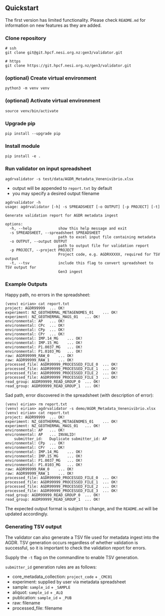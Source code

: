 ## Quickstart

The first version has limited functionality. 
Please check `README.md` for information on new features as 
they are added.

### Clone repository

```
# ssh
git clone git@git.hpcf.nesi.org.nz:gen3/validator.git

# https
git clone https://git.hpcf.nesi.org.nz/gen3/validator.git
```

### (optional) Create virtual environment

`python3 -m venv venv`

### (optional) Activate virtual environment

`source venv/bin/activate`

### Upgrade pip

`pip install --upgrade pip`

### Install module

`pip install -e .`

### Run validator on input spreadsheet

`agdrvalidator -s test/data/AGDR_Metadata_Venenivibrio.xlsx`

- output will be appended to `report.txt` by default
- you may specify a desired output filename

```
agdrvalidator -h
usage: agdrvalidator [-h] -s SPREADSHEET [-o OUTPUT] [-p PROJECT] [-t]

Generate validation report for AGDR metadata ingest

options:
  -h, --help            show this help message and exit
  -s SPREADSHEET, --spreadsheet SPREADSHEET
                        path to excel input file containing metadata
  -o OUTPUT, --output OUTPUT
                        path to output file for validation report
  -p PROJECT, --project PROJECT
                        Project code, e.g. AGDRXXXXX, required for TSV output
  -t, --tsv             include this flag to convert spreadsheet to TSV output for
                        Gen3 ingest
```

### Example Outputs

Happy path, no errors in the spreadsheet:
```(venv) eirian> agdrvalidator -s demo/AGDR_Metadata_Venenivibrio.xlsx
(venv) eirian> cat report.txt
project: AGDR99999 	... OK!
experiment: NZ_GEOTHERMAL_METAGENOMES_01 	... OK!
experiment: NZ_GEOTHERMAL_MAGS_01 	... OK!
environmental: AP 	... OK!
environmental: CPc 	... OK!
environmental: CPp 	... OK!
environmental: CPr 	... OK!
environmental: IMP.14_MG 	... OK!
environmental: IMP.15_MG 	... OK!
environmental: P1.0037_MG 	... OK!
environmental: P1.0103_MG 	... OK!
raw: AGDR99999_RAW_0 	... OK!
raw: AGDR99999_RAW_1 	... OK!
processed_file: AGDR99999_PROCESSED_FILE_0 	... OK!
processed_file: AGDR99999_PROCESSED_FILE_1 	... OK!
processed_file: AGDR99999_PROCESSED_FILE_2 	... OK!
processed_file: AGDR99999_PROCESSED_FILE_3 	... OK!
read_group: AGDR99999_READ_GROUP_0 	... OK!
read_group: AGDR99999_READ_GROUP_1 	... OK!
```

Sad path, error discovered in the spreadsheet (with description of error):
```
(venv) eirian> rm report.txt
(venv) eirian> agdrvalidator -s demo/AGDR_Metadata_Venenivibrio.xlsx
(venv) eirian> cat report.txt
project: AGDR99999 	... OK!
experiment: NZ_GEOTHERMAL_METAGENOMES_01 	... OK!
experiment: NZ_GEOTHERMAL_MAGS_01 	... OK!
environmental: AP 	... OK!
environmental: AP  	... INVALID!
	submitter_id:	Duplicate submitter_id: AP
environmental: CPp 	... OK!
environmental: CPr 	... OK!
environmental: IMP.14_MG 	... OK!
environmental: IMP.15_MG 	... OK!
environmental: P1.0037_MG 	... OK!
environmental: P1.0103_MG 	... OK!
raw: AGDR99999_RAW_0 	... OK!
raw: AGDR99999_RAW_1 	... OK!
processed_file: AGDR99999_PROCESSED_FILE_0 	... OK!
processed_file: AGDR99999_PROCESSED_FILE_1 	... OK!
processed_file: AGDR99999_PROCESSED_FILE_2 	... OK!
processed_file: AGDR99999_PROCESSED_FILE_3 	... OK!
read_group: AGDR99999_READ_GROUP_0 	... OK!
read_group: AGDR99999_READ_GROUP_1 	... OK!
```

The expected output format is subject to change, and the `README.md` will 
be updated accordingly.


### Generating TSV output

The validator can also generate a TSV file used for metadata ingest 
into the AGDR. TSV generation occurs regardless of whether validation is 
successful, so it is important to check the validation report for errors.

Supply the `-t` flag on the commandline to enable TSV generation.

`submitter_id` generation rules are as follows:

- core_metadata_collection: `project_code` + `_CMC01` 
- experiment: supplied by user via metadata spreadsheet 
- sample: `sample_id` + `_SAMPLE`
- aliquot: `sample_id` + `_ALQ`
- publication: `sample_id` + `_PUB`
- raw: filename 
- processed_file: filename